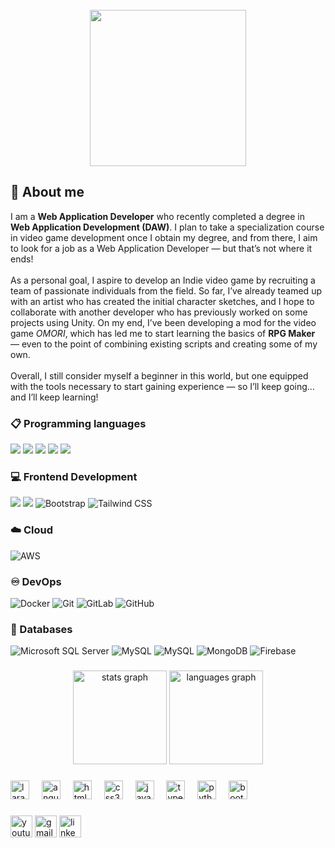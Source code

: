 <br clear="both">

<div align="center">
  <img height="250" src="https://media1.tenor.com/m/PyC8GmNandoAAAAd/good-morning-omori.gif"  />
</div>

###
<h2 align="left">💫 About me</h2>

<p>I am a <b>Web Application Developer</b> who recently completed a degree in <b>Web Application Development (DAW)</b>. I plan to take a specialization course in video game development once I obtain my degree, and from there, I aim to look for a job as a Web Application Developer — but that’s not where it ends!<br><br>
As a personal goal, I aspire to develop an Indie video game by recruiting a team of passionate individuals from the field. So far, I’ve already teamed up with an artist who has created the initial character sketches, and I hope to collaborate with another developer who has previously worked on some projects using Unity. On my end, I’ve been developing a mod for the video game <i>OMORI</i>, which has led me to start learning the basics of <b>RPG Maker</b> — even to the point of combining existing scripts and creating some of my own.<br><br>
Overall, I still consider myself a beginner in this world, but one equipped with the tools necessary to start gaining experience — so I’ll keep going… and I’ll keep learning!
</p>

### 📋 Programming languages
<span>
  <img src="https://img.shields.io/badge/javascript-%23323330.svg?logo=javascript&logoColor=%23F7DF1E">
  <img src="https://img.shields.io/badge/typescript-%23007ACC.svg?logo=typescript&logoColor=white">
  <img src="https://img.shields.io/badge/java-%23ED8B00.svg?logo=openjdk&logoColor=white">
  <img src="https://img.shields.io/badge/php-%23777BB4.svg?logo=php&logoColor=white">
  <img src="https://img.shields.io/badge/python-3670A0?logo=python&logoColor=ffdd54">
</span>

### 💻 Frontend Development
<span>
  <img src="https://img.shields.io/badge/html5-%23E34F26.svg?logo=html5&logoColor=white">
  <img src="https://img.shields.io/badge/css3-%231572B6.svg?logo=css3&logoColor=white">
  <img alt="Bootstrap" src="https://img.shields.io/badge/Bootstrap-%23563D7C.svg?logo=bootstrap&logoColor=white"/>
  <img alt="Tailwind CSS" src="https://img.shields.io/badge/Tailwind%20CSS-%2338B2AC.svg?logo=tailwind-css&logoColor=white"/>
</span>

### ☁️ Cloud
<span>
  <img alt="AWS" src="https://img.shields.io/badge/AWS-%23FF9900.svg?logo=amazon-aws&logoColor=white">
</span>

### ♾️ DevOps
<span>
  <img alt="Docker" src="https://img.shields.io/badge/Docker-%230db7ed.svg?logo=docker&logoColor=white">
  <img alt="Git" src="https://img.shields.io/badge/Git-%23F05033.svg?logo=git&logoColor=white"/>
  <img alt="GitLab" src="https://img.shields.io/badge/GitLab-%23181717.svg?logo=gitlab&logoColor=white"/>
  <img alt="GitHub" src="https://img.shields.io/badge/GitHub-%23121011.svg?logo=github&logoColor=white"/>
</span>

### 💾 Databases
<span>
  <img alt="Microsoft SQL Server" src="https://img.shields.io/badge/Microsoft%20SQL%20Server-CC2927?logo=microsoft%20sql%20server&logoColor=white"/>
  <img alt="MySQL" src="https://img.shields.io/badge/MySQL-%2300f.svg?logo=mysql&logoColor=white">
  <img alt="MySQL" src="https://img.shields.io/badge/postgres-%23316192.svg?logo=postgresql&logoColor=white">
  <img alt="MongoDB" src="https://img.shields.io/badge/MongoDB-%234ea94b.svg?logo=mongodb&logoColor=white">
  <img alt="Firebase" src="https://img.shields.io/badge/Firebase-%23FFCA28.svg?logo=Firebase&logoColor=white"/>
</span>

###

<div align="center">
  <img src="https://github-readme-stats.vercel.app/api?username=MAARBruxter&hide_title=false&hide_rank=false&show_icons=true&include_all_commits=true&count_private=true&disable_animations=false&theme=dracula&locale=en&hide_border=false" height="150" alt="stats graph"  />
  <img src="https://github-readme-stats.vercel.app/api/top-langs?username=MAARBruxter&locale=en&hide_title=false&layout=compact&card_width=320&langs_count=5&theme=dracula&hide_border=false" height="150" alt="languages graph"  />
</div>

###

<div align="left">
  <img src="https://cdn.jsdelivr.net/gh/devicons/devicon/icons/laravel/laravel-original.svg" height="30" alt="laravel logo"  />
  <img width="12" />
  <img src="https://cdn.jsdelivr.net/gh/devicons/devicon/icons/angularjs/angularjs-original.svg" height="30" alt="angularjs logo"  />
  <img width="12" />
  <img src="https://cdn.jsdelivr.net/gh/devicons/devicon/icons/html5/html5-original.svg" height="30" alt="html5 logo"  />
  <img width="12" />
  <img src="https://cdn.jsdelivr.net/gh/devicons/devicon/icons/css3/css3-original.svg" height="30" alt="css3 logo"  />
  <img width="12" />
  <img src="https://cdn.jsdelivr.net/gh/devicons/devicon/icons/javascript/javascript-original.svg" height="30" alt="javascript logo"  />
  <img width="12" />
  <img src="https://cdn.jsdelivr.net/gh/devicons/devicon/icons/typescript/typescript-original.svg" height="30" alt="typescript logo"  />
  <img width="12" />
  <img src="https://cdn.jsdelivr.net/gh/devicons/devicon/icons/python/python-original.svg" height="30" alt="python logo"  />
  <img width="12" />
  <img src="https://cdn.jsdelivr.net/gh/devicons/devicon/icons/bootstrap/bootstrap-original.svg" height="30" alt="bootstrap logo"  />
</div>

###

<div align="left">
  <img src="https://img.shields.io/static/v1?message=Youtube&logo=youtube&label=&color=FF0000&logoColor=white&labelColor=&style=for-the-badge" height="35" alt="youtube logo"  />
  <img src="https://img.shields.io/static/v1?message=Gmail&logo=gmail&label=&color=D14836&logoColor=white&labelColor=&style=for-the-badge" height="35" alt="gmail logo"  />
  <img src="https://img.shields.io/static/v1?message=LinkedIn&logo=linkedin&label=&color=0077B5&logoColor=white&labelColor=&style=for-the-badge" height="35" alt="linkedin logo"  />
</div>
